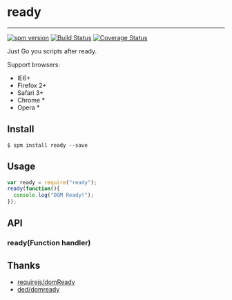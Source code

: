 # ready

----

[![spm version](http://spmjs.io/badge/ready)](http://spmjs.io/package/ready)
[![Build Status](https://secure.travis-ci.org/hotoo/ready.png?branch=master)](https://travis-ci.org/hotoo/ready)
[![Coverage Status](https://coveralls.io/repos/hotoo/ready/badge.png?branch=master)](https://coveralls.io/r/hotoo/ready)


Just Go you scripts after ready.

Support browsers:

* IE6+
* Firefox 2+
* Safari 3+
* Chrome *
* Opera *

## Install

```
$ spm install ready --save
```

## Usage

```js
var ready = require("ready");
ready(function(){
  console.log("DOM Ready!");
});
```

## API

### ready(Function handler)


## Thanks

* [requirejs/domReady](https://github.com/requirejs/domReady)
* [ded/domready](https://github.com/ded/domready)
